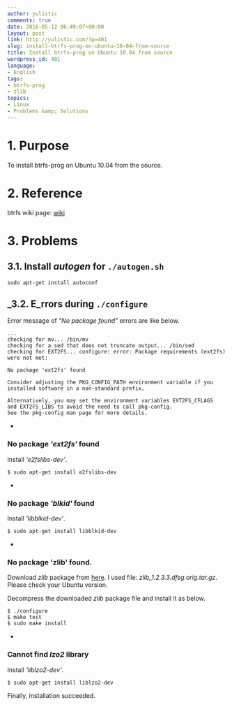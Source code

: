```yaml
---
author: yulistic
comments: true
date: 2016-05-12 06:49:07+00:00
layout: post
link: http://yulistic.com/?p=401
slug: install-btrfs-prog-on-ubuntu-10-04-from-source
title: Install btrfs-prog on Ubuntu 10.04 from source
wordpress_id: 401
language:
- English
tags:
- btrfs-prog
- zlib
topics:
- Linux
- Problems &amp; Solutions
---
```


# 1. Purpose


To install btrfs-prog on Ubuntu 10.04 from the source.


# 2. Reference


btrfs wiki page: [wiki](https://btrfs.wiki.kernel.org/index.php/Btrfs_source_repositories)


# 3. Problems




## 3.1. Install _autogen_ for `./autogen.sh`



    
    sudo apt-get install autoconf




## _3.2. E_rrors during `./configure`


Error message of _"No package found"_ errors are like below.

    
    ...
    checking for mv... /bin/mv
    checking for a sed that does not truncate output... /bin/sed
    checking for EXT2FS... configure: error: Package requirements (ext2fs) were not met:
    
    No package 'ext2fs' found
    
    Consider adjusting the PKG_CONFIG_PATH environment variable if you
    installed software in a non-standard prefix.
    
    Alternatively, you may set the environment variables EXT2FS_CFLAGS
    and EXT2FS_LIBS to avoid the need to call pkg-config.
    See the pkg-config man page for more details.





	
  * 


### No package _'ext2fs'_ found





Install _'e2fslibs-dev'_.

    
    $ sudo apt-get install e2fslibs-dev





	
  * 


### No package _'blkid'_ found





Install _'libblkid-dev'_.

    
    $ sudo apt-get install libblkid-dev





	
  * 


### No package 'zlib' found.





Download _zlib_ package from [here](https://launchpad.net/ubuntu/+source/zlib/1:1.2.3.3.dfsg-15ubuntu1). I used file: _zlib_1.2.3.3.dfsg.orig.tar.gz_. Please check your Ubuntu version.

Decompress the downloaded _zlib_ package file and install it as below.

    
    $ ./configure
    $ make test
    $ sudo make install





	
  * 


### Cannot find _lzo2_ library





Install _'liblzo2-dev'_.

    
    $ sudo apt-get install liblzo2-dev


Finally, installation succeeded.


